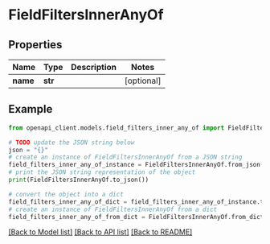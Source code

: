 # FieldFiltersInnerAnyOf


## Properties

Name | Type | Description | Notes
------------ | ------------- | ------------- | -------------
**name** | **str** |  | [optional] 

## Example

```python
from openapi_client.models.field_filters_inner_any_of import FieldFiltersInnerAnyOf

# TODO update the JSON string below
json = "{}"
# create an instance of FieldFiltersInnerAnyOf from a JSON string
field_filters_inner_any_of_instance = FieldFiltersInnerAnyOf.from_json(json)
# print the JSON string representation of the object
print(FieldFiltersInnerAnyOf.to_json())

# convert the object into a dict
field_filters_inner_any_of_dict = field_filters_inner_any_of_instance.to_dict()
# create an instance of FieldFiltersInnerAnyOf from a dict
field_filters_inner_any_of_from_dict = FieldFiltersInnerAnyOf.from_dict(field_filters_inner_any_of_dict)
```
[[Back to Model list]](../README.md#documentation-for-models) [[Back to API list]](../README.md#documentation-for-api-endpoints) [[Back to README]](../README.md)


